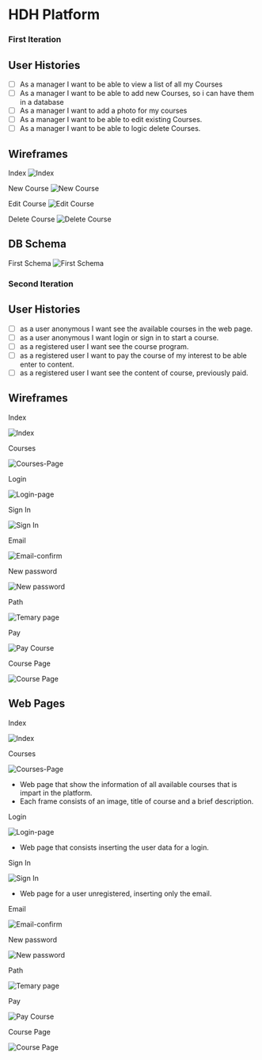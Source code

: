 # HDH Platform

### First Iteration

## User Histories

- [ ] As a manager I want to be able to view a list of all my Courses
- [ ] As a manager I want to be able to add new Courses, so i can have them in a database
- [ ] As a manager I want to add a photo for my courses
- [ ] As a manager I want to be able to edit existing Courses.
- [ ] As a manager I want to be able to logic delete Courses.

## Wireframes
Index
![Index](imgs/index.png)

New Course
![New Course](imgs/new-course.png)

Edit Course
![Edit Course](imgs/edit-course.png)

Delete Course
![Delete Course](imgs/delete-course.png)

## DB Schema

First Schema
![First Schema](imgs/schema01.jpg)

### Second Iteration

## User Histories

- [ ] as a user anonymous I want see the available courses in the web page.
- [ ] as a user anonymous I want login or sign in to start a course.
- [ ] as a registered user I want see the course program.
- [ ] as a registered user I want to pay the course of my interest to be able enter to content.
- [ ] as a registered user I want see the content of course, previously paid.

## Wireframes

Index

![Index](imgs/hipatia-02.jpg)

Courses

![Courses-Page](imgs/Cursos.png)

Login

![Login-page](imgs/login.png)

Sign In

![Sign In](imgs/signin.png)

Email

![Email-confirm](imgs/email.png)

New password

![New password](imgs/password.png)

Path

![Temary page](imgs/path.png)

Pay

![Pay Course](imgs/pay.png)

Course Page

![Course Page](imgs/page-course.png)


## Web Pages
Index

![Index](imgs/screenshot-07.png)


Courses

![Courses-Page](imgs/screenshot-02.png)


- Web page that show the information of all available courses that is impart in the platform.
- Each frame consists of an image, title of course and a brief description.

Login

![Login-page](imgs/screenshot-03.png)

- Web page that consists inserting the user data for a login.

Sign In

![Sign In](imgs/screenshot-04.png)

- Web page for a user unregistered, inserting only the email.

Email

![Email-confirm](imgs/screenshot-.png)

New password

![New password](imgs/screenshot-08.png)

Path

![Temary page](imgs/screenshot-06.png)

Pay

![Pay Course](imgs/screenshot-.png)

Course Page

![Course Page](imgs/screenshot-01.png)
